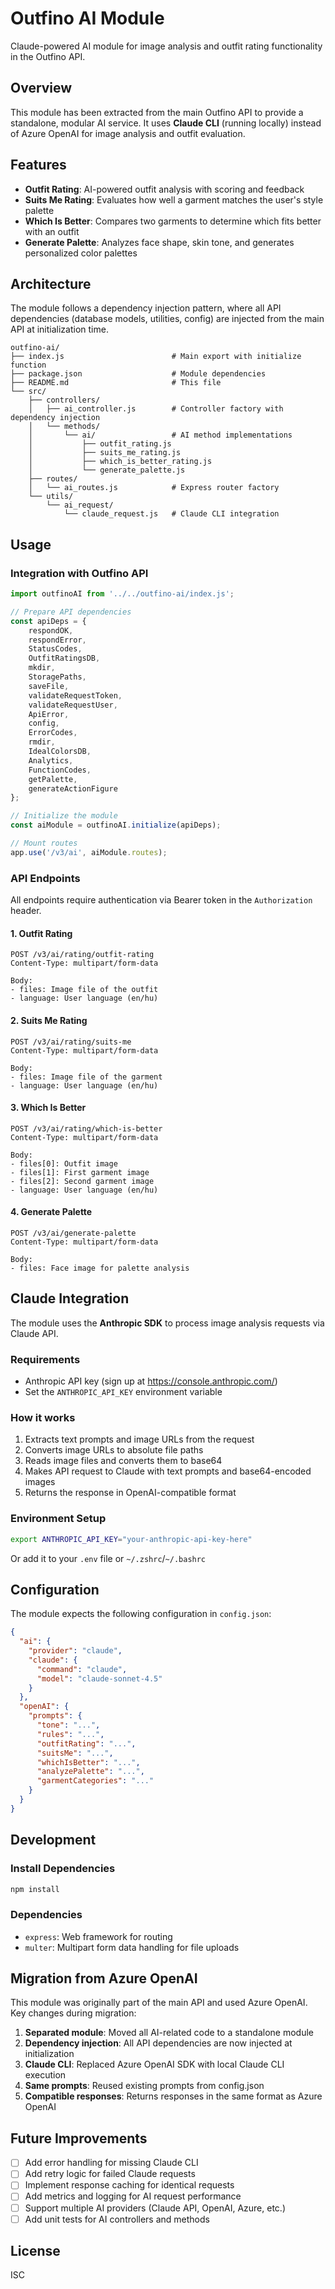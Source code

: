 # Outfino AI Module

Claude-powered AI module for image analysis and outfit rating functionality in the Outfino API.

## Overview

This module has been extracted from the main Outfino API to provide a standalone, modular AI service. It uses **Claude CLI** (running locally) instead of Azure OpenAI for image analysis and outfit evaluation.

## Features

- **Outfit Rating**: AI-powered outfit analysis with scoring and feedback
- **Suits Me Rating**: Evaluates how well a garment matches the user's style palette
- **Which Is Better**: Compares two garments to determine which fits better with an outfit
- **Generate Palette**: Analyzes face shape, skin tone, and generates personalized color palettes

## Architecture

The module follows a dependency injection pattern, where all API dependencies (database models, utilities, config) are injected from the main API at initialization time.

```
outfino-ai/
├── index.js                        # Main export with initialize function
├── package.json                    # Module dependencies
├── README.md                       # This file
└── src/
    ├── controllers/
    │   ├── ai_controller.js        # Controller factory with dependency injection
    │   └── methods/
    │       └── ai/                 # AI method implementations
    │           ├── outfit_rating.js
    │           ├── suits_me_rating.js
    │           ├── which_is_better_rating.js
    │           └── generate_palette.js
    ├── routes/
    │   └── ai_routes.js            # Express router factory
    └── utils/
        └── ai_request/
            └── claude_request.js   # Claude CLI integration
```

## Usage

### Integration with Outfino API

```javascript
import outfinoAI from '../../outfino-ai/index.js';

// Prepare API dependencies
const apiDeps = {
    respondOK,
    respondError,
    StatusCodes,
    OutfitRatingsDB,
    mkdir,
    StoragePaths,
    saveFile,
    validateRequestToken,
    validateRequestUser,
    ApiError,
    config,
    ErrorCodes,
    rmdir,
    IdealColorsDB,
    Analytics,
    FunctionCodes,
    getPalette,
    generateActionFigure
};

// Initialize the module
const aiModule = outfinoAI.initialize(apiDeps);

// Mount routes
app.use('/v3/ai', aiModule.routes);
```

### API Endpoints

All endpoints require authentication via Bearer token in the `Authorization` header.

#### 1. Outfit Rating
```
POST /v3/ai/rating/outfit-rating
Content-Type: multipart/form-data

Body:
- files: Image file of the outfit
- language: User language (en/hu)
```

#### 2. Suits Me Rating
```
POST /v3/ai/rating/suits-me
Content-Type: multipart/form-data

Body:
- files: Image file of the garment
- language: User language (en/hu)
```

#### 3. Which Is Better
```
POST /v3/ai/rating/which-is-better
Content-Type: multipart/form-data

Body:
- files[0]: Outfit image
- files[1]: First garment image
- files[2]: Second garment image
- language: User language (en/hu)
```

#### 4. Generate Palette
```
POST /v3/ai/generate-palette
Content-Type: multipart/form-data

Body:
- files: Face image for palette analysis
```

## Claude Integration

The module uses the **Anthropic SDK** to process image analysis requests via Claude API.

### Requirements

- Anthropic API key (sign up at https://console.anthropic.com/)
- Set the `ANTHROPIC_API_KEY` environment variable

### How it works

1. Extracts text prompts and image URLs from the request
2. Converts image URLs to absolute file paths
3. Reads image files and converts them to base64
4. Makes API request to Claude with text prompts and base64-encoded images
5. Returns the response in OpenAI-compatible format

### Environment Setup

```bash
export ANTHROPIC_API_KEY="your-anthropic-api-key-here"
```

Or add it to your `.env` file or `~/.zshrc`/`~/.bashrc`

## Configuration

The module expects the following configuration in `config.json`:

```json
{
  "ai": {
    "provider": "claude",
    "claude": {
      "command": "claude",
      "model": "claude-sonnet-4.5"
    }
  },
  "openAI": {
    "prompts": {
      "tone": "...",
      "rules": "...",
      "outfitRating": "...",
      "suitsMe": "...",
      "whichIsBetter": "...",
      "analyzePalette": "...",
      "garmentCategories": "..."
    }
  }
}
```

## Development

### Install Dependencies

```bash
npm install
```

### Dependencies

- `express`: Web framework for routing
- `multer`: Multipart form data handling for file uploads

## Migration from Azure OpenAI

This module was originally part of the main API and used Azure OpenAI. Key changes during migration:

1. **Separated module**: Moved all AI-related code to a standalone module
2. **Dependency injection**: All API dependencies are now injected at initialization
3. **Claude CLI**: Replaced Azure OpenAI SDK with local Claude CLI execution
4. **Same prompts**: Reused existing prompts from config.json
5. **Compatible responses**: Returns responses in the same format as Azure OpenAI

## Future Improvements

- [ ] Add error handling for missing Claude CLI
- [ ] Add retry logic for failed Claude requests
- [ ] Implement response caching for identical requests
- [ ] Add metrics and logging for AI request performance
- [ ] Support multiple AI providers (Claude API, OpenAI, Azure, etc.)
- [ ] Add unit tests for AI controllers and methods

## License

ISC

